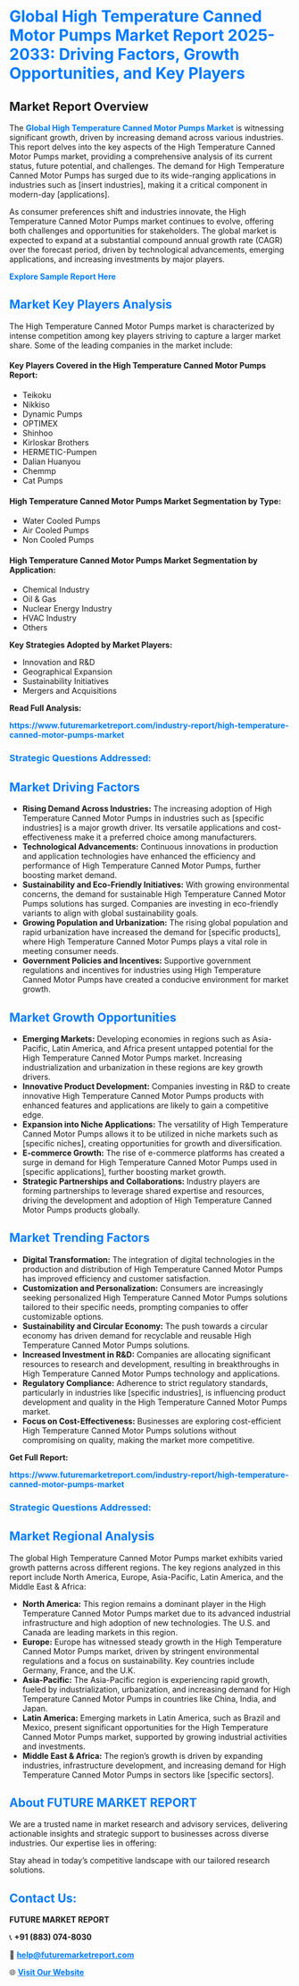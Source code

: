 <h1 style="color: #007BFF;">Global High Temperature Canned Motor Pumps Market Report 2025-2033: Driving Factors, Growth Opportunities, and Key Players</h1>

<section id="overview">
<h2>Market Report Overview</h2>
<p>The <a href="https://www.futuremarketreport.com/industry-report/high-temperature-canned-motor-pumps-market" style="color: #007BFF; text-decoration: none;"><strong>Global High Temperature Canned Motor Pumps Market</strong></a> is witnessing significant growth, driven by increasing demand across various industries. This report delves into the key aspects of the High Temperature Canned Motor Pumps market, providing a comprehensive analysis of its current status, future potential, and challenges. The demand for High Temperature Canned Motor Pumps has surged due to its wide-ranging applications in industries such as [insert industries], making it a critical component in modern-day [applications].</p>
<p>As consumer preferences shift and industries innovate, the High Temperature Canned Motor Pumps market continues to evolve, offering both challenges and opportunities for stakeholders. The global market is expected to expand at a substantial compound annual growth rate (CAGR) over the forecast period, driven by technological advancements, emerging applications, and increasing investments by major players.</p>
</section>

<section id="overview">
<p><a href="https://www.futuremarketreport.com/request-sample/reportId=87668" style="color: #007BFF; text-decoration: none;"><strong>Explore Sample Report Here</strong></a></p>
</section>

<section id="key-players">
<h2 style="color: #007BFF;">Market Key Players Analysis</h2>
<p>The High Temperature Canned Motor Pumps market is characterized by intense competition among key players striving to capture a larger market share. Some of the leading companies in the market include:</p>
<h4>Key Players Covered in the High Temperature Canned Motor Pumps Report:</h4>
<ul><li>Teikoku</li><li>Nikkiso</li><li>Dynamic Pumps</li><li>OPTIMEX</li><li>Shinhoo</li><li>Kirloskar Brothers</li><li>HERMETIC-Pumpen</li><li>Dalian Huanyou</li><li>Chemmp</li><li>Cat Pumps</li></ul>
<h4>High Temperature Canned Motor Pumps Market Segmentation by Type:</h4>
<ul><li>Water Cooled Pumps</li><li>Air Cooled Pumps</li><li>Non Cooled Pumps</li></ul>

<h4>High Temperature Canned Motor Pumps Market Segmentation by Application:</h4>
<ul><li>Chemical Industry</li><li>Oil &amp; Gas</li><li>Nuclear Energy Industry</li><li>HVAC Industry</li><li>Others</li></ul>
<p><strong>Key Strategies Adopted by Market Players:</strong></p>
<ul>
<li>Innovation and R&D</li>
<li>Geographical Expansion</li>
<li>Sustainability Initiatives</li>
<li>Mergers and Acquisitions</li>
</ul>
</section>

<section>
<p><strong>Read Full Analysis: </strong></p><a href="https://www.futuremarketreport.com/industry-report/high-temperature-canned-motor-pumps-market" style="color: #007BFF; text-decoration: none;"><strong>https://www.futuremarketreport.com/industry-report/high-temperature-canned-motor-pumps-market</strong></a>
<h3 style="color: #007BFF;">Strategic Questions Addressed:</h3>
</section>

<section id="driving-factors">
<h2 style="color: #007BFF;">Market Driving Factors</h2>
<ul>
<li><strong>Rising Demand Across Industries:</strong> The increasing adoption of High Temperature Canned Motor Pumps in industries such as [specific industries] is a major growth driver. Its versatile applications and cost-effectiveness make it a preferred choice among manufacturers.</li>
<li><strong>Technological Advancements:</strong> Continuous innovations in production and application technologies have enhanced the efficiency and performance of High Temperature Canned Motor Pumps, further boosting market demand.</li>
<li><strong>Sustainability and Eco-Friendly Initiatives:</strong> With growing environmental concerns, the demand for sustainable High Temperature Canned Motor Pumps solutions has surged. Companies are investing in eco-friendly variants to align with global sustainability goals.</li>
<li><strong>Growing Population and Urbanization:</strong> The rising global population and rapid urbanization have increased the demand for [specific products], where High Temperature Canned Motor Pumps plays a vital role in meeting consumer needs.</li>
<li><strong>Government Policies and Incentives:</strong> Supportive government regulations and incentives for industries using High Temperature Canned Motor Pumps have created a conducive environment for market growth.</li>
</ul>
</section>

<section id="growth-opportunities">
<h2 style="color: #007BFF;">Market Growth Opportunities</h2>
<ul>
<li><strong>Emerging Markets:</strong> Developing economies in regions such as Asia-Pacific, Latin America, and Africa present untapped potential for the High Temperature Canned Motor Pumps market. Increasing industrialization and urbanization in these regions are key growth drivers.</li>
<li><strong>Innovative Product Development:</strong> Companies investing in R&D to create innovative High Temperature Canned Motor Pumps products with enhanced features and applications are likely to gain a competitive edge.</li>
<li><strong>Expansion into Niche Applications:</strong> The versatility of High Temperature Canned Motor Pumps allows it to be utilized in niche markets such as [specific niches], creating opportunities for growth and diversification.</li>
<li><strong>E-commerce Growth:</strong> The rise of e-commerce platforms has created a surge in demand for High Temperature Canned Motor Pumps used in [specific applications], further boosting market growth.</li>
<li><strong>Strategic Partnerships and Collaborations:</strong> Industry players are forming partnerships to leverage shared expertise and resources, driving the development and adoption of High Temperature Canned Motor Pumps products globally.</li>
</ul>
</section>

<section id="trending-factors">
<h2 style="color: #007BFF;">Market Trending Factors</h2>
<ul>
<li><strong>Digital Transformation:</strong> The integration of digital technologies in the production and distribution of High Temperature Canned Motor Pumps has improved efficiency and customer satisfaction.</li>
<li><strong>Customization and Personalization:</strong> Consumers are increasingly seeking personalized High Temperature Canned Motor Pumps solutions tailored to their specific needs, prompting companies to offer customizable options.</li>
<li><strong>Sustainability and Circular Economy:</strong> The push towards a circular economy has driven demand for recyclable and reusable High Temperature Canned Motor Pumps solutions.</li>
<li><strong>Increased Investment in R&D:</strong> Companies are allocating significant resources to research and development, resulting in breakthroughs in High Temperature Canned Motor Pumps technology and applications.</li>
<li><strong>Regulatory Compliance:</strong> Adherence to strict regulatory standards, particularly in industries like [specific industries], is influencing product development and quality in the High Temperature Canned Motor Pumps market.</li>
<li><strong>Focus on Cost-Effectiveness:</strong> Businesses are exploring cost-efficient High Temperature Canned Motor Pumps solutions without compromising on quality, making the market more competitive.</li>
</ul>
</section>

<section>
<p><strong>Get Full Report: </strong></p><a href="https://www.futuremarketreport.com/industry-report/high-temperature-canned-motor-pumps-market" style="color: #007BFF; text-decoration: none;"><strong>https://www.futuremarketreport.com/industry-report/high-temperature-canned-motor-pumps-market</strong></a>
<h3 style="color: #007BFF;">Strategic Questions Addressed:</h3>
</section>


<section id="regional-analysis">
<h2 style="color: #007BFF;">Market Regional Analysis</h2>
<p>The global High Temperature Canned Motor Pumps market exhibits varied growth patterns across different regions. The key regions analyzed in this report include North America, Europe, Asia-Pacific, Latin America, and the Middle East & Africa:</p>
<ul>
<li><strong>North America:</strong> This region remains a dominant player in the High Temperature Canned Motor Pumps market due to its advanced industrial infrastructure and high adoption of new technologies. The U.S. and Canada are leading markets in this region.</li>
<li><strong>Europe:</strong> Europe has witnessed steady growth in the High Temperature Canned Motor Pumps market, driven by stringent environmental regulations and a focus on sustainability. Key countries include Germany, France, and the U.K.</li>
<li><strong>Asia-Pacific:</strong> The Asia-Pacific region is experiencing rapid growth, fueled by industrialization, urbanization, and increasing demand for High Temperature Canned Motor Pumps in countries like China, India, and Japan.</li>
<li><strong>Latin America:</strong> Emerging markets in Latin America, such as Brazil and Mexico, present significant opportunities for the High Temperature Canned Motor Pumps market, supported by growing industrial activities and investments.</li>
<li><strong>Middle East & Africa:</strong> The region’s growth is driven by expanding industries, infrastructure development, and increasing demand for High Temperature Canned Motor Pumps in sectors like [specific sectors].</li>
</ul>
</section>

<footer>
<h2 style="color: #007BFF;">About FUTURE MARKET REPORT</h2>
<p>We are a trusted name in market research and advisory services, delivering actionable insights and strategic support to businesses across diverse industries. Our expertise lies in offering:</p>

<p>Stay ahead in today’s competitive landscape with our tailored research solutions.</p>

<h2 style="color: #007BFF;">Contact Us:</h2>
<p><strong>FUTURE MARKET REPORT</strong></p>
<p>📞 <strong>+91 (883) 074-8030</strong></p>
<p>📧 <strong><a href="mailto:help@futuremarketreport.com" style="color: #007BFF;">help@futuremarketreport.com</a></strong></p>
<p>🌐 <strong><a href="https://www.futuremarketreport.com/" style="color: #007BFF;">Visit Our Website</a></strong></p>
</footer>